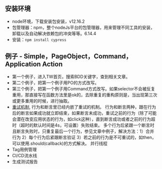 ## 安装环境
* node环境，下载安装包安装，v12.16.2
* 包管理器：npm，整个nodeJs平台的包管理器，用来管理不同工具的安装，卸载以及自动解决依赖包的冲突等等。6.14.4
* 安装：```npm install cypress```

## 例子 - Simple，PageObject，Command，Application Action
* 第一个例子，进入TW首页，搜索BDD关键字，查到相关文章。
* 第二个例子，把第一个例子用PO的方式改写。
* 第三个例子，把第一个例子用Command方式改写。如果selector不会被反复重用，那直接写在函数方法里是ok的，去除重复的重构原则是，当出现第三次或更多重用的时候，进行抽取。
* [重试机制](https://docs.cypress.io/guides/core-concepts/retry-ability.html), 行为和断言里已经内嵌了重试的机制。
行为和断言两种，跟在行为后的断言如果成功就立即结束，如果断言未成功，重试之前的行为（除了可能会潜在改变应用状态的行为，如click这种），直到断言成功或者之前的行为超时（超时的默认时间是4s，可设置）失败结束。
多个行为后紧跟一个断言时且断言失败时，只重复最后一个行为，参见文章中例子，解决方法：1）合并行为 2）每个行为后紧跟断言验证 3）若之前的行为是不可重试的，如then，可以使用.should(callback)的方式解决。
并行线程
* Tag用例管理
* CI/CD流水线
* 生成测试报告
